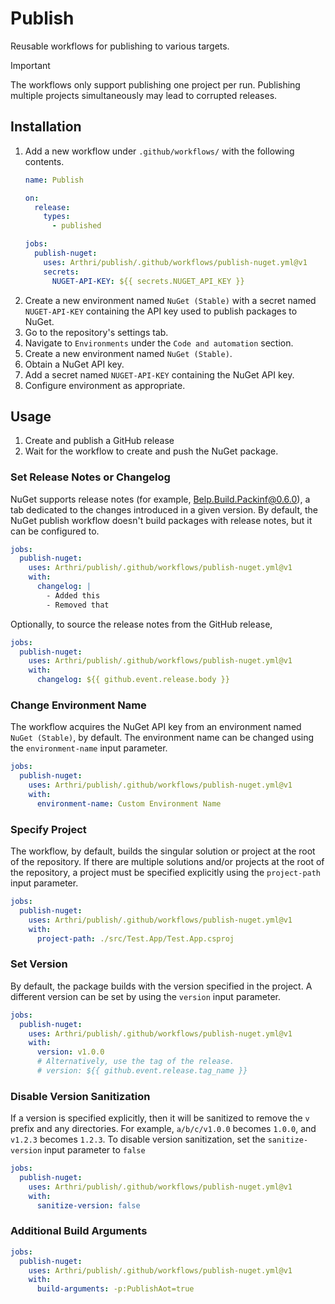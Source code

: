 # Publish
Reusable workflows for publishing to various targets.

> [!IMPORTANT]
> The workflows only support publishing one project per run. Publishing multiple projects simultaneously may lead to corrupted releases.

## Installation
1. Add a new workflow under `.github/workflows/` with the following contents.
    ```yml
    name: Publish

    on:
      release:
        types:
          - published

    jobs:
      publish-nuget:
        uses: Arthri/publish/.github/workflows/publish-nuget.yml@v1
        secrets:
          NUGET-API-KEY: ${{ secrets.NUGET_API_KEY }}
    ```
1. Create a new environment named `NuGet (Stable)` with a secret named `NUGET-API-KEY` containing the API key used to publish packages to NuGet.
  1. Go to the repository's settings tab.
  1. Navigate to `Environments` under the `Code and automation` section.
  1. Create a new environment named `NuGet (Stable)`.
  1. Obtain a NuGet API key.
  1. Add a secret named `NUGET-API-KEY` containing the NuGet API key.
  1. Configure environment as appropriate.

## Usage
1. Create and publish a GitHub release
1. Wait for the workflow to create and push the NuGet package.

### Set Release Notes or Changelog
NuGet supports release notes (for example, [Belp.Build.Packinf@0.6.0](https://www.nuget.org/packages/Belp.Build.Packinf/0.6.0#releasenotes-body-tab)), a tab dedicated to the changes introduced in a given version. By default, the NuGet publish workflow doesn't build packages with release notes, but it can be configured to.

```yml
jobs:
  publish-nuget:
    uses: Arthri/publish/.github/workflows/publish-nuget.yml@v1
    with:
      changelog: |
        - Added this
        - Removed that
```

Optionally, to source the release notes from the GitHub release,

```yml
jobs:
  publish-nuget:
    uses: Arthri/publish/.github/workflows/publish-nuget.yml@v1
    with:
      changelog: ${{ github.event.release.body }}
```

### Change Environment Name
The workflow acquires the NuGet API key from an environment named `NuGet (Stable)`, by default. The environment name can be changed using the `environment-name` input parameter.
```yml
jobs:
  publish-nuget:
    uses: Arthri/publish/.github/workflows/publish-nuget.yml@v1
    with:
      environment-name: Custom Environment Name
```

### Specify Project
The workflow, by default, builds the singular solution or project at the root of the repository. If there are multiple solutions and/or projects at the root of the repository, a project must be specified explicitly using the `project-path` input parameter.
```yml
jobs:
  publish-nuget:
    uses: Arthri/publish/.github/workflows/publish-nuget.yml@v1
    with:
      project-path: ./src/Test.App/Test.App.csproj
```

### Set Version
By default, the package builds with the version specified in the project. A different version can be set by using the `version` input parameter.
```yml
jobs:
  publish-nuget:
    uses: Arthri/publish/.github/workflows/publish-nuget.yml@v1
    with:
      version: v1.0.0
      # Alternatively, use the tag of the release.
      # version: ${{ github.event.release.tag_name }}
```

### Disable Version Sanitization
If a version is specified explicitly, then it will be sanitized to remove the `v` prefix and any directories. For example, `a/b/c/v1.0.0` becomes `1.0.0`, and `v1.2.3` becomes `1.2.3`. To disable version sanitization, set the `sanitize-version` input parameter to `false`
```yml
jobs:
  publish-nuget:
    uses: Arthri/publish/.github/workflows/publish-nuget.yml@v1
    with:
      sanitize-version: false
```

### Additional Build Arguments
```yml
jobs:
  publish-nuget:
    uses: Arthri/publish/.github/workflows/publish-nuget.yml@v1
    with:
      build-arguments: -p:PublishAot=true
```
